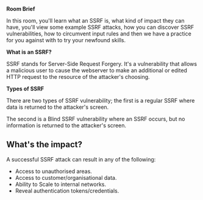 **Room Brief**

In this room, you'll learn what an SSRF is, what kind of impact they can have, you'll view some example SSRF attacks, how you can discover SSRF vulnerabilities, how to circumvent input rules and then we have a practice for you against with to try your newfound skills.

  

**What is an SSRF?**

SSRF stands for Server-Side Request Forgery. It's a vulnerability that allows a malicious user to cause the webserver to make an additional or edited HTTP request to the resource of the attacker's choosing.

  

**Types of SSRF**

There are two types of SSRF vulnerability; the first is a regular SSRF where data is returned to the attacker's screen. 

The second is a Blind SSRF vulnerability where an SSRF occurs, but no information is returned to the attacker's screen.

## **What's the impact?**

A successful SSRF attack can result in any of the following: 

-   Access to unauthorised areas.
-   Access to customer/organisational data.
-   Ability to Scale to internal networks.
-   Reveal authentication tokens/credentials.